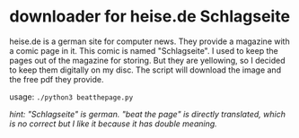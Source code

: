 # downloader for heise.de Schlagseite

heise.de is a german site for computer news. They provide a magazine with a comic page in it. This comic is named "Schlagseite".
I used to keep the pages out of the magazine for storing. But they are yellowing, so I decided to keep them digitally on my disc.
The script will download the image and the free pdf they provide.
  
  
usage:
`./python3 beatthepage.py`
  
  
*hint: "Schlagseite" is german. 
"beat the page" is directly translated, which is no correct but I like it because it has double meaning.*
